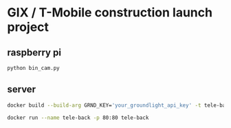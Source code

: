 # GIX / T-Mobile construction launch project

## raspberry pi

```bash
python bin_cam.py
```

## server

```bash
docker build --build-arg GRND_KEY='your_groundlight_api_key' -t tele-back .
```

```bash
docker run --name tele-back -p 80:80 tele-back
```
